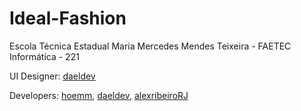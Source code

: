 # Ideal-Fashion
Escola Técnica Estadual Maria Mercedes Mendes Teixeira - FAETEC
Informática - 221

UI Designer: <a href="https://github.com/daeldev">daeldev</a>

Developers: <a href="https://github.com/hoemm">hoemm</a>, <a href="https://github.com/daeldev">daeldev</a>, <a href="https://github.com/alexribeiroRJ">alexribeiroRJ</a>
